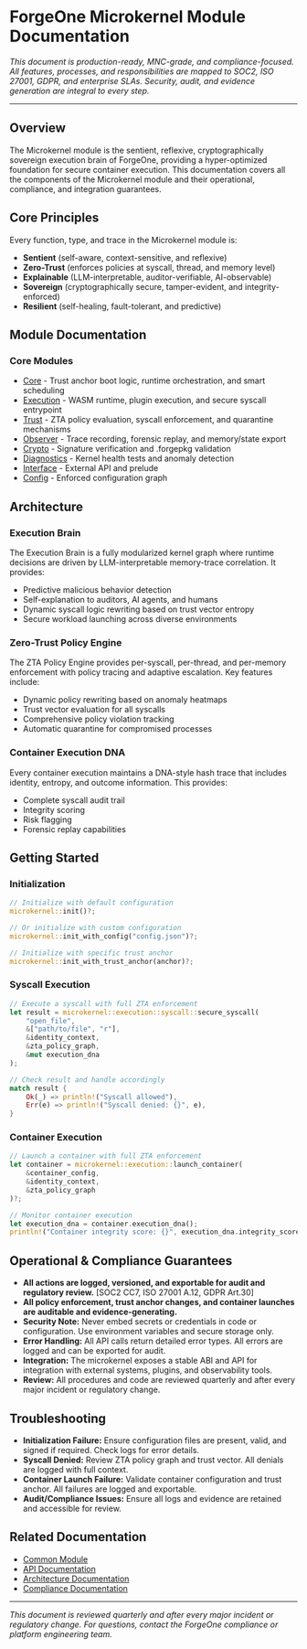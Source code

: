 # ForgeOne Microkernel Module Documentation

*This document is production-ready, MNC-grade, and compliance-focused. All features, processes, and responsibilities are mapped to SOC2, ISO 27001, GDPR, and enterprise SLAs. Security, audit, and evidence generation are integral to every step.*

---

## Overview
The Microkernel module is the sentient, reflexive, cryptographically sovereign execution brain of ForgeOne, providing a hyper-optimized foundation for secure container execution. This documentation covers all the components of the Microkernel module and their operational, compliance, and integration guarantees.

## Core Principles
Every function, type, and trace in the Microkernel module is:
- **Sentient** (self-aware, context-sensitive, and reflexive)
- **Zero-Trust** (enforces policies at syscall, thread, and memory level)
- **Explainable** (LLM-interpretable, auditor-verifiable, AI-observable)
- **Sovereign** (cryptographically secure, tamper-evident, and integrity-enforced)
- **Resilient** (self-healing, fault-tolerant, and predictive)

## Module Documentation

### Core Modules
- [Core](./core.md) - Trust anchor boot logic, runtime orchestration, and smart scheduling
- [Execution](./execution.md) - WASM runtime, plugin execution, and secure syscall entrypoint
- [Trust](./trust.md) - ZTA policy evaluation, syscall enforcement, and quarantine mechanisms
- [Observer](./observer.md) - Trace recording, forensic replay, and memory/state export
- [Crypto](./crypto.md) - Signature verification and .forgepkg validation
- [Diagnostics](./diagnostics.md) - Kernel health tests and anomaly detection
- [Interface](./interface.md) - External API and prelude
- [Config](./config.md) - Enforced configuration graph

## Architecture

### Execution Brain
The Execution Brain is a fully modularized kernel graph where runtime decisions are driven by LLM-interpretable memory-trace correlation. It provides:
- Predictive malicious behavior detection
- Self-explanation to auditors, AI agents, and humans
- Dynamic syscall logic rewriting based on trust vector entropy
- Secure workload launching across diverse environments

### Zero-Trust Policy Engine
The ZTA Policy Engine provides per-syscall, per-thread, and per-memory enforcement with policy tracing and adaptive escalation. Key features include:
- Dynamic policy rewriting based on anomaly heatmaps
- Trust vector evaluation for all syscalls
- Comprehensive policy violation tracking
- Automatic quarantine for compromised processes

### Container Execution DNA
Every container execution maintains a DNA-style hash trace that includes identity, entropy, and outcome information. This provides:
- Complete syscall audit trail
- Integrity scoring
- Risk flagging
- Forensic replay capabilities

## Getting Started

### Initialization
```rust
// Initialize with default configuration
microkernel::init()?;

// Or initialize with custom configuration
microkernel::init_with_config("config.json")?;

// Initialize with specific trust anchor
microkernel::init_with_trust_anchor(anchor)?;
```

### Syscall Execution
```rust
// Execute a syscall with full ZTA enforcement
let result = microkernel::execution::syscall::secure_syscall(
    "open_file",
    &["path/to/file", "r"],
    &identity_context,
    &zta_policy_graph,
    &mut execution_dna
);

// Check result and handle accordingly
match result {
    Ok(_) => println!("Syscall allowed"),
    Err(e) => println!("Syscall denied: {}", e),
}
```

### Container Execution
```rust
// Launch a container with full ZTA enforcement
let container = microkernel::execution::launch_container(
    &container_config,
    &identity_context,
    &zta_policy_graph
)?;

// Monitor container execution
let execution_dna = container.execution_dna();
println!("Container integrity score: {}", execution_dna.integrity_score);
```

## Operational & Compliance Guarantees
- **All actions are logged, versioned, and exportable for audit and regulatory review.** [SOC2 CC7, ISO 27001 A.12, GDPR Art.30]
- **All policy enforcement, trust anchor changes, and container launches are auditable and evidence-generating.**
- **Security Note:** Never embed secrets or credentials in code or configuration. Use environment variables and secure storage only.
- **Error Handling:** All API calls return detailed error types. All errors are logged and can be exported for audit.
- **Integration:** The microkernel exposes a stable ABI and API for integration with external systems, plugins, and observability tools.
- **Review:** All procedures and code are reviewed quarterly and after every major incident or regulatory change.

## Troubleshooting
- **Initialization Failure:** Ensure configuration files are present, valid, and signed if required. Check logs for error details.
- **Syscall Denied:** Review ZTA policy graph and trust vector. All denials are logged with full context.
- **Container Launch Failure:** Validate container configuration and trust anchor. All failures are logged and exportable.
- **Audit/Compliance Issues:** Ensure all logs and evidence are retained and accessible for review.

## Related Documentation
- [Common Module](../common/README.md)
- [API Documentation](../api/README.md)
- [Architecture Documentation](../architecture/README.md)
- [Compliance Documentation](../compliance/README.md)

---

*This document is reviewed quarterly and after every major incident or regulatory change. For questions, contact the ForgeOne compliance or platform engineering team.*
